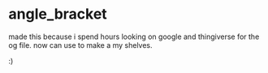 # angle_bracket

made this because i spend hours looking on google and thingiverse for the og file. now can use to make a my shelves.

:)
